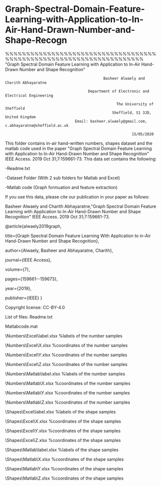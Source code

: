 # Graph-Spectral-Domain-Feature-Learning-with-Application-to-In-Air-Hand-Drawn-Number-and-Shape-Recogn
%%%%%%%%%%%%%%%%%%%%%%%%%%%%%%%%%%%%%%%%%%%%%%%%%%%%%%%%%%%%%%%%%%%%%      
                    "Graph Spectral Domain Feature Learning with Application to In-Air Hand-Drawn Number and Shape Recognition"

                                                 Basheer Alwaely and Charith Abhayaratne

                                          Department of Electronic and Electrical Engineering
       
                                                       The University of Sheffield
                                                     Sheffield, S1 3JD, United Kingdom
                                    Email: basheer.alwaely@gmail.com, c.abhayaratne@sheffield.ac.uk

                                                              15/05/2020

This folder contains in-air hand-written numbers, shapes dataset and the matlab code used in the paper "Graph Spectral Domain Feature Learning with Application to In-Air Hand-Drawn Number and Shape Recognition" IEEE Access. 2019 Oct 31;7:159661-73.
This data set contains the following:

-Readme.txt

-Dataset Folder (With 2 sub folders for Matlab and Excel)

-Matlab code (Graph formuation and feature extraction)

If you use this data, please cite our publication in your paper as follows:

Basheer Alwaely and Charith Abhayaratne,"Graph Spectral Domain Feature Learning with Application to In-Air Hand-Drawn Number and Shape Recognition" IEEE Access. 2019 Oct 31;7:159661-73.

@article{alwaely2019graph,

  title={Graph Spectral Domain Feature Learning With Application to in-Air Hand-Drawn Number and Shape Recognition},
  
  author={Alwaely, Basheer and Abhayaratne, Charith},
  
  journal={IEEE Access},
  
  volume={7},
  
  pages={159661--159673},
  
  year={2019},
  
  publisher={IEEE}
}

Copyright license: CC-BY-4.0

List of files:
Readme.txt

Matlabcode.mat

\Numbers\Excel\label.xlsx   %labels of the number samples 

\Numbers\Excel\X.xlsx  %coordinates of the number samples 

\Numbers\Excel\Y.xlsx  %coordinates of the number samples 

\Numbers\Excel\Z.xlsx  %coordinates of the number samples

\Numbers\Matlab\label.xlsx   %labels of the number samples 

\Numbers\Matlab\X.xlsx  %coordinates of the number samples 

\Numbers\Matlab\Y.xlsx  %coordinates of the number samples 

\Numbers\Matlab\Z.xlsx  %coordinates of the number samples

\Shapes\Excel\label.xlsx   %labels of the shape samples 

\Shapes\Excel\X.xlsx  %coordinates of the shape samples 

\Shapes\Excel\Y.xlsx  %coordinates of the shape samples 

\Shapes\Excel\Z.xlsx  %coordinates of the shape samples

\Shapes\Matlab\label.xlsx   %labels of the shape samples 

\Shapes\Matlab\X.xlsx  %coordinates of the shape samples 

\Shapes\Matlab\Y.xlsx  %coordinates of the shape samples 

\Shapes\Matlab\Z.xlsx  %coordinates of the shape samples
